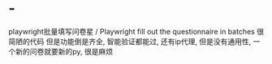 # -
playwright批量填写问卷星 / Playwright fill out the questionnaire in batches
很简陋的代码
但是功能倒是齐全, 智能验证都能过, 还有ip代理, 但是没有通用性, 一个新的问卷就要新的py, 很是麻烦
